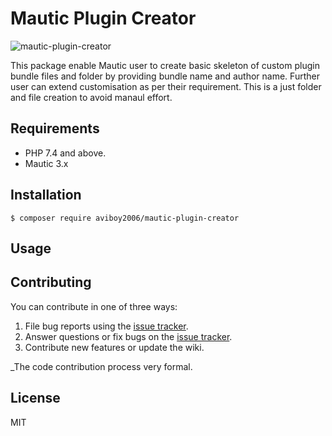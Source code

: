 # Mautic Plugin Creator 
![mautic-plugin-creator](https://user-images.githubusercontent.com/3996105/121572085-68828000-ca41-11eb-8ca7-91cf09b06a63.png)

This package enable Mautic user to create basic skeleton of custom plugin bundle files and folder by providing bundle name and author name. Further user can extend customisation as per their requirement. This is a just folder and file creation to avoid manaul effort. 

## Requirements
- PHP 7.4 and above.
- Mautic 3.x 

## Installation
```shell
$ composer require aviboy2006/mautic-plugin-creator
```

## Usage


## Contributing

You can contribute in one of three ways:

1. File bug reports using the [issue tracker](https://github.com/aviboy2006/mautic-plugin-creator/issues).
2. Answer questions or fix bugs on the [issue tracker](https://github.com/aviboy2006/mautic-plugin-creator/issues).
3. Contribute new features or update the wiki.

_The code contribution process very formal.

## License

MIT

